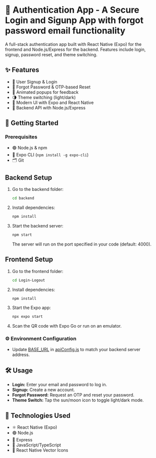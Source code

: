 # 🔐 Authentication App - A Secure Login and Sigunp App with forgot password email functionality

A full-stack authentication app built with React Native (Expo) for the frontend and Node.js/Express for the backend. Features include login, signup, password reset, and theme switching.

## ✨ Features

- 📝 User Signup & Login
- 🔑 Forgot Password & OTP-based Reset
- 🎉 Animated popups for feedback
- 🌗 Theme switching (light/dark)
- 💎 Modern UI with Expo and React Native
- 🚀 Backend API with Node.js/Express

  
## 🚀 Getting Started

### Prerequisites

- 🟢 Node.js & npm
- 📱 Expo CLI (`npm install -g expo-cli`)
- 🗂️ Git

## Backend Setup

1. Go to the backend folder:
    ```bash
    cd backend
    ```
2. Install dependencies:
    ```bash
    npm install
    ```
3. Start the backend server:
    ```bash
    npm start
    ```
   The server will run on the port specified in your code (default: 4000).

## Frontend Setup

1. Go to the frontend folder:
    ```bash
    cd Login-Logout
    ```
2. Install dependencies:
    ```bash
    npm install
    ```
3. Start the Expo app:
    ```bash
    npx expo start
    ```
4. Scan the QR code with Expo Go or run on an emulator.

### ⚙️ Environment Configuration

- Update [BASE_URL](http://_vscodecontentref_/4) in [apiConfig.js](http://_vscodecontentref_/5) to match your backend server address.

## 🛠️ Usage

- **Login:** Enter your email and password to log in.
- **Signup:** Create a new account.
- **Forgot Password:** Request an OTP and reset your password.
- **Theme Switch:** Tap the sun/moon icon to toggle light/dark mode.

## 🧰 Technologies Used

- ⚛️ React Native (Expo)
- 🟢 Node.js
- 🚦 Express
- 📝 JavaScript/TypeScript
- 🎨 React Native Vector Icons
